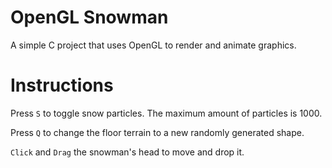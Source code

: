 # OpenGL Snowman
 A simple C project that uses OpenGL to render and animate graphics.

# Instructions
 Press `S` to toggle snow particles. The maximum amount of particles is 1000.
 
 Press `Q` to change the floor terrain to a new randomly generated shape.
 
 `Click` and `Drag` the snowman's head to move and drop it.
